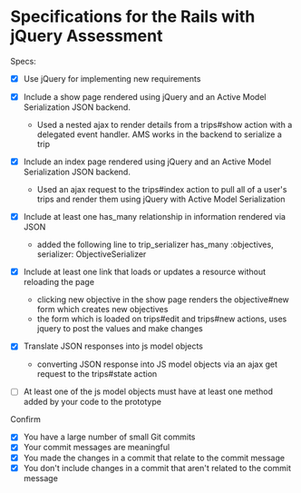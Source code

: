 # Specifications for the Rails with jQuery Assessment

Specs:
- [x] Use jQuery for implementing new requirements
- [x] Include a show page rendered using jQuery and an Active Model Serialization JSON backend.
  - Used a nested ajax to render details from a trips#show action with a delegated event handler. AMS works in the backend to serialize a trip

- [x] Include an index page rendered using jQuery and an Active Model Serialization JSON backend.
  - Used an ajax request to the trips#index action to pull all of a user's trips and render them using jQuery with Active Model Serialization

- [x] Include at least one has_many relationship in information rendered via JSON
  - added the following line to trip_serializer 
  has_many :objectives, serializer: ObjectiveSerializer

- [x] Include at least one link that loads or updates a resource without reloading the page
  - clicking new objective in the show page renders the objective#new form which creates new objectives
  - the form which is loaded on trips#edit and trips#new actions, uses jquery to post the values and make changes

- [x] Translate JSON responses into js model objects
  - converting JSON response into JS model objects via an ajax get request to the trips#state action

- [ ] At least one of the js model objects must have at least one method added by your code to the prototype

Confirm
- [x] You have a large number of small Git commits
- [x] Your commit messages are meaningful
- [x] You made the changes in a commit that relate to the commit message
- [x] You don't include changes in a commit that aren't related to the commit message
